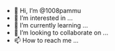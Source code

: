 - 👋 Hi, I’m @1008pammu
- 👀 I’m interested in ...
- 🌱 I’m currently learning ...
- 💞️ I’m looking to collaborate on ...
- 📫 How to reach me ...

<!---
1008pammu/1008pammu is a ✨ special ✨ repository because its `README.md` (this file) appears on your GitHub profile.
You can click the Preview link to take a look at your changes.
--->
